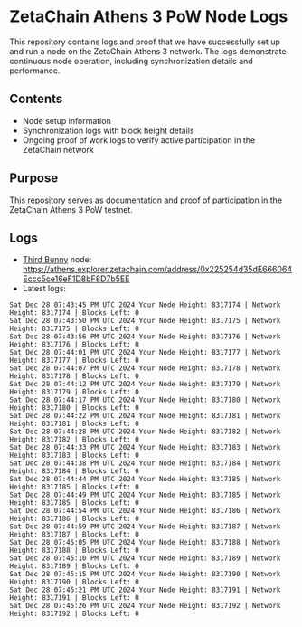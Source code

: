 # ZetaChain Athens 3 PoW Node Logs
This repository contains logs and proof that we have successfully set up and run a node on the ZetaChain Athens 3 network. The logs demonstrate continuous node operation, including synchronization details and performance.

## Contents
- Node setup information
- Synchronization logs with block height details
- Ongoing proof of work logs to verify active participation in the ZetaChain network

## Purpose
This repository serves as documentation and proof of participation in the ZetaChain Athens 3 PoW testnet.

## Logs

- [Third Bunny](https://thirdbunny.xyz/) node: https://athens.explorer.zetachain.com/address/0x225254d35dE666064Eccc5ce16eF1D8bF8D7b5EE
- Latest logs:
```
Sat Dec 28 07:43:45 PM UTC 2024 Your Node Height: 8317174 | Network Height: 8317174 | Blocks Left: 0
Sat Dec 28 07:43:50 PM UTC 2024 Your Node Height: 8317175 | Network Height: 8317175 | Blocks Left: 0
Sat Dec 28 07:43:56 PM UTC 2024 Your Node Height: 8317176 | Network Height: 8317176 | Blocks Left: 0
Sat Dec 28 07:44:01 PM UTC 2024 Your Node Height: 8317177 | Network Height: 8317177 | Blocks Left: 0
Sat Dec 28 07:44:07 PM UTC 2024 Your Node Height: 8317178 | Network Height: 8317178 | Blocks Left: 0
Sat Dec 28 07:44:12 PM UTC 2024 Your Node Height: 8317179 | Network Height: 8317179 | Blocks Left: 0
Sat Dec 28 07:44:17 PM UTC 2024 Your Node Height: 8317180 | Network Height: 8317180 | Blocks Left: 0
Sat Dec 28 07:44:22 PM UTC 2024 Your Node Height: 8317181 | Network Height: 8317181 | Blocks Left: 0
Sat Dec 28 07:44:28 PM UTC 2024 Your Node Height: 8317182 | Network Height: 8317182 | Blocks Left: 0
Sat Dec 28 07:44:33 PM UTC 2024 Your Node Height: 8317183 | Network Height: 8317183 | Blocks Left: 0
Sat Dec 28 07:44:38 PM UTC 2024 Your Node Height: 8317184 | Network Height: 8317184 | Blocks Left: 0
Sat Dec 28 07:44:44 PM UTC 2024 Your Node Height: 8317185 | Network Height: 8317185 | Blocks Left: 0
Sat Dec 28 07:44:49 PM UTC 2024 Your Node Height: 8317185 | Network Height: 8317185 | Blocks Left: 0
Sat Dec 28 07:44:54 PM UTC 2024 Your Node Height: 8317186 | Network Height: 8317186 | Blocks Left: 0
Sat Dec 28 07:44:59 PM UTC 2024 Your Node Height: 8317187 | Network Height: 8317187 | Blocks Left: 0
Sat Dec 28 07:45:05 PM UTC 2024 Your Node Height: 8317188 | Network Height: 8317188 | Blocks Left: 0
Sat Dec 28 07:45:10 PM UTC 2024 Your Node Height: 8317189 | Network Height: 8317189 | Blocks Left: 0
Sat Dec 28 07:45:15 PM UTC 2024 Your Node Height: 8317190 | Network Height: 8317190 | Blocks Left: 0
Sat Dec 28 07:45:21 PM UTC 2024 Your Node Height: 8317191 | Network Height: 8317191 | Blocks Left: 0
Sat Dec 28 07:45:26 PM UTC 2024 Your Node Height: 8317192 | Network Height: 8317192 | Blocks Left: 0
```
